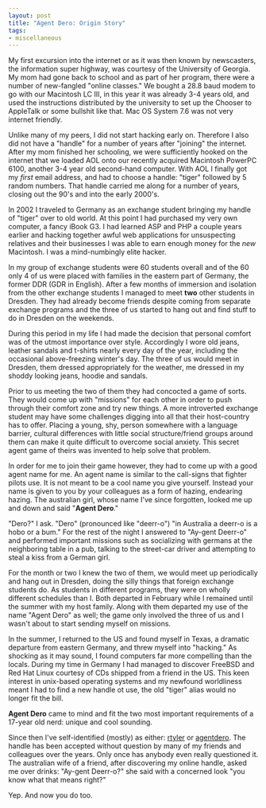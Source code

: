 ```yaml
---
layout: post
title: "Agent Dero: Origin Story"
tags:
- miscellaneous
---
```


My first excursion into the internet or as it was then known by newscasters,
the information super highway, was courtesy of the University of Georgia. My
mom had gone back to school and as part of her program, there were a number of
new-fangled "online classes." We bought a 28.8 baud modem to go with our
Macintosh LC III, in this year it was already 3-4 years old, and used the
instructions distributed by the university to set up the Chooser to AppleTalk
or some bullshit like that. Mac OS System 7.6 was not very internet friendly.

Unlike many of my peers, I did not start hacking early on. Therefore I also did
not have a "handle" for a number of years after "joining" the internet. After
my mom finished her schooling, we were sufficiently hooked on the internet that
we loaded AOL onto our recently acquired Macintosh PowerPC 6100, another 3-4
year old second-hand computer. With AOL I finally got my *first* email address,
and had to choose a handle: "tiger" followed by 5 random numbers. That handle
carried me along for a number of years, closing out the 90's and into the early
2000's.

In 2002 I traveled to Germany as an exchange student bringing my handle of
"tiger" over to old world. At this point I had purchased my very own computer,
a fancy iBook G3. I had learned ASP and PHP a couple years earlier and hacking
together awful web applications for unsuspecting relatives and their businesses
I was able to earn enough money for the *new* Macintosh. I was a mind-numbingly
elite hacker.


In my group of exchange students were 60 students overall and of the 60 only
4 of us were placed with families in the eastern part of Germany, the former
DDR (GDR in English). After a few months of immersion and isolation from the
other exchange students I managed to meet **two** other students in Dresden.
They had already become friends despite coming from separate exchange programs
and the three of us started to hang out and find stuff to do in Dresden on the
weekends.

During this period in my life I had made the decision that personal comfort was
of the utmost importance over style. Accordingly I wore old jeans, leather
sandals and t-shirts nearly every day of the year, including the occasional
above-freezing winter's day. The three of us would meet in Dresden, them
dressed appropriately for the weather, me dressed in my shoddy looking jeans,
hoodie and sandals.

Prior to us meeting the two of them they had concocted a game of sorts. They would
come up with "missions" for each other in order to push through their comfort
zone and try new things. A more introverted exchange student may have some
challenges digging into all that their host-country has to offer. Placing a
young, shy, person somewhere with a language barrier, cultural differences with
little social structure/friend groups around them can make it quite difficult to
overcome social anxiety. This secret agent game of theirs was invented to help
solve that problem.

In order for me to join their game however, they had to come up with a good agent name
for me. An agent name is similar to the call-signs that fighter pilots use.
It is not meant to be a cool name you give yourself. Instead your name is given to you by your
colleagues as a form of hazing, endearing hazing. The australian girl, whose name I've
since forgotten, looked me up and down and said "**Agent Dero**."

"Dero?" I ask. "Dero" (pronounced like "deerr-o") "in Australia a deerr-o is a
hobo or a bum." For the rest of the night I answered to "Ay-gent Deerr-o" and
performed important missions such as socializing with germans at the
neighboring table in a pub, talking to the street-car driver and attempting to
steal a kiss from a German girl.

For the month or two I knew the two of them, we would meet up periodically and
hang out in Dresden, doing the silly things that foreign exchange students do.
As students in different programs, they were on wholly different schedules than
I. Both departed in February while I remained until the summer with my host
family. Along with them departed my use of the name "Agent Dero" as well; the game
only involved the three of us and I wasn't about to start sending myself on
missions.

In the summer, I returned to the US and found myself in Texas, a dramatic departure from
eastern Germany, and threw myself into "hacking." As shocking as it may sound,
I found computers far more compelling than the locals. During my time in
Germany I had managed to discover FreeBSD and Red Hat Linux courtesy of CDs
shipped from a friend in the US. This keen interest in unix-based operating
systems and my newfound worldliness meant I had to find a new handle ot use,
the old "tiger" alias would no longer fit the bill.

**Agent Dero** came to mind and fit the two most important requirements of a
17-year old nerd: unique and cool sounding.

Since then I've self-identified (mostly) as either:
[rtyler](https://github.com/rtyler) or
[agentdero](https://twitter.com/agentdero). The handle has been accepted
without question by many of my friends and colleagues over the years.  Only
once has anybody even really questioned it. The australian wife of a friend,
after discovering my online handle, asked me over drinks: "Ay-gent Deerr-o?"
she said with a concerned look "you know what that means right?"


Yep. And now you do too.
